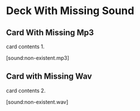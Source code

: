 # Deck With Missing Sound

## Card With Missing Mp3

card contents 1.

[sound:non-existent.mp3]

## Card with Missing Wav

card contents 2.

[sound:non-existent.wav]
